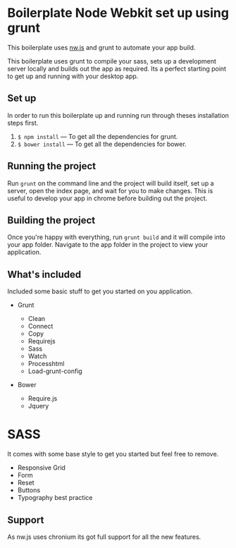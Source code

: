 # Boilerplate Node Webkit set up using grunt

This boilerplate uses [nw.js](http://nwjs.io/) and grunt to automate your app build.

This boilerplate uses grunt to compile your sass, sets up a development server locally and builds out the app as required. Its a perfect starting point to get up and running with your desktop app.

## Set up
In order to run this boilerplate up and running run through theses installation steps first.
1. `$ npm install` — To get all the dependencies for grunt.
2. `$ bower install` — To get all the dependencies for bower.

## Running the project
Run `grunt` on the command line and the project will build itself, set up a server, open the index page, and wait for you to make changes. This is useful to develop your app in chrome before building out the project.

## Building the project
Once you're happy with everything, run `grunt build` and it will compile into your app folder. 
Navigate to the app folder in the project to view your application. 

## What's included
Included some basic stuff to get you started on you application.

* Grunt
	* Clean
	* Connect
	* Copy
	* Requirejs
	* Sass
	* Watch
	* Processhtml
	* Load-grunt-config

* Bower
	* Require.js
	* Jquery

# SASS
It comes with some base style to get you started but feel free to remove.
  * Responsive Grid
  * Form
  * Reset
  * Buttons
  * Typography best practice


## Support
As nw.js uses chronium its got full support for all the new features.